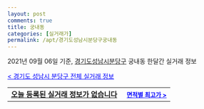 ```yaml
---
layout: post
comments: true
title: 궁내동
categories: [실거래가]
permalink: /apt/경기도성남시분당구궁내동
---
```


2021년 09월 06일 기준, <a href="/apt/경기도성남시분당구">경기도성남시분당구</a> 궁내동 한달간 실거래 정보

<a style="color: blue;" href="/apt/경기도성남시분당구">< 경기도 성남시 분당구 전체 실거래 정보</a>
<!---- start ---->
<table>
  <tr>
    <td colspan="4" style="font-weight: bold;"><a href="/apt/경기도성남시분당구궁내동{name_without_space}">오늘 등록된 실거래 정보가 없습니다</a> &nbsp;&nbsp;&nbsp; <a style="color: blue; font-size: smaller;" href="/apt/경기도성남시분당구궁내동{name_without_space}">면적별 최고가 ></a></td>
  </tr>
    
</table>
<!---- end ---->
    